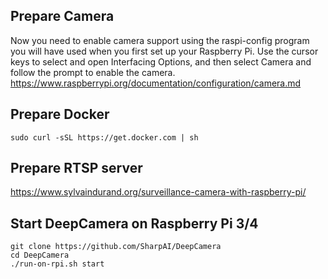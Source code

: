 ## Prepare Camera

Now you need to enable camera support using the raspi-config program you will have used when you first set up your Raspberry Pi. Use the cursor keys to select and open Interfacing Options, and then select Camera and follow the prompt to enable the camera.
https://www.raspberrypi.org/documentation/configuration/camera.md

## Prepare Docker
```
sudo curl -sSL https://get.docker.com | sh
```

## Prepare RTSP server

https://www.sylvaindurand.org/surveillance-camera-with-raspberry-pi/


## Start DeepCamera on Raspberry Pi 3/4

```
git clone https://github.com/SharpAI/DeepCamera
cd DeepCamera  
./run-on-rpi.sh start
```
